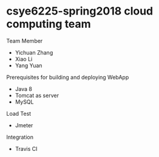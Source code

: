 # csye6225-spring2018 cloud computing team
<p>Team Member<p>
<ul>
  <li>Yichuan Zhang</li>
  <li>Xiao Li</li>
  <li>Yang Yuan</li>
</ul>
<p>Prerequisites for building and deploying WebApp</p>
<ul>
  <li>Java 8</li>
  <li>Tomcat as server</li>
  <li>MySQL</li>
</ul>
<p>Load Test</p>
<ul>
  <li>Jmeter</li>
</ul>
<p>Integration</p>
<ul>
  <li>Travis CI</li>
</ul>
